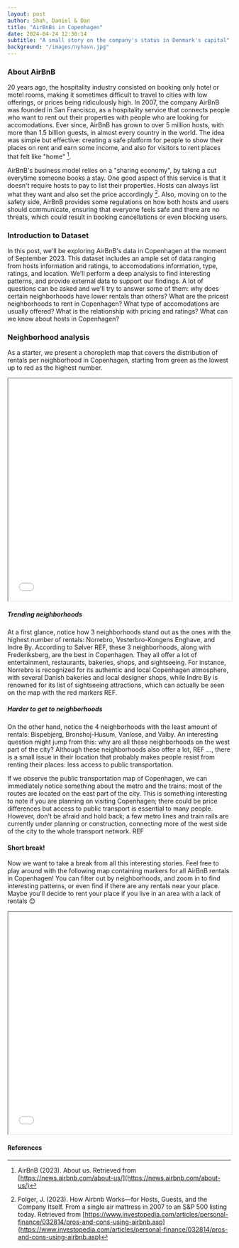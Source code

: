 ```yaml
---
layout: post
author: Shah, Daniel & Dan
title: "AirBnBs in Copenhagen"
date: 2024-04-24 12:30:14
subtitle: "A small story on the company's status in Denmark's capital"
background: "/images/nyhavn.jpg"
---
```


### About AirBnB
20 years ago, the hospitality industry consisted on booking only hotel or motel rooms, making it sometimes difficult to travel to cities with low offerings, or prices being ridiculously high. In 2007, the company AirBnB was founded in San Francisco, as a hospitality service that connects people who want to rent out their properties with people who are looking for accomodations. Ever since, AirBnB has grown to over 5 million hosts, with more than 1.5 billion guests, in almost every country in the world. The idea was simple but effective: creating a safe platform for people to show their places on rent and earn some income, and also for visitors to rent places that felt like "home" [^airbnb]. 

AirBnB's business model relies on a "sharing economy", by taking a cut everytime someone books a stay. One good aspect of this service is that it doesn't require hosts to pay to list their properties. Hosts can always list what they want and also set the price accordingly [^investopedia]. Also, moving on to the safety side, AirBnB provides some regulations on how both hosts and users should communicate, ensuring that everyone feels safe and there are no threats, which could result in booking cancellations or even blocking users. 


### Introduction to Dataset

In this post, we'll be exploring AirBnB's data in Copenhagen at the moment of September 2023. This dataset includes an ample set of data ranging from hosts information and ratings, to accomodations information, type, ratings, and location. We'll perform a deep analysis to find interesting patterns, and provide external data to support our findings. A lot of questions can be asked and we'll try to answer some of them: why does certain neighborhoods have lower rentals than others? What are the pricest neighborhoods to rent in Copenhagen? What type of accomodations are usually offered? What is the relationship with pricing and ratings? What can we know about hosts in Copenhagen?

### Neighborhood analysis

As a starter, we present a choropleth map that covers the distribution of rentals per neighborhood in Copenhagen, starting from green as the lowest up to red as the highest number.

<iframe src="{{ site.baseurl }}/data_htmls/choropleth_map_landmarks.html" height="500" width="100%"></iframe>



##### Trending neighborhoods

At a first glance, notice how 3 neighborhoods stand out as the ones with the highest number of rentals: Norrebro, Vesterbro-Kongens Enghave, and Indre By. According to Sølver REF, these 3 neighborhoods, along with Frederiksberg, are the best in Copenhagen. They all offer a lot of entertainment, restaurants, bakeries, shops, and sightseeing. For instance, Norrebro is recognized for its authentic and local Copenhagen atmosphere, with several Danish bakeries and local designer shops, while Indre By is renowned for its list of sightseeing attractions, which can actually be seen on the map with the red markers REF.


##### Harder to get to neighborhoods

On the other hand, notice the 4 neighborhoods with the least amount of rentals: Bispebjerg, Bronshoj-Husum, Vanlose, and Valby. An interesting question might jump from this: why are all these neighborhoods on the west part of the city? Although these neighborhoods also offer a lot, REF ..., there is a small issue in their location that probably makes people resist from renting their places: less access to public transportation. 

If we observe the public transportation map of Copenhagen, we can immediately notice something about the metro and the trains: most of the routes are located on the east part of the city. This is something interesting to note if you are planning on visiting Copenhagen; there could be price differences but access to public transport is essential to many people. However, don't be afraid and hold back; a few metro lines and train rails are currently under planning or construction, connecting more of the west side of the city to the whole transport network. REF


#### Short break! 

Now we want to take a break from all this interesting stories. Feel free to play around with the following map containing markers for all AirBnB rentals in Copenhagen! You can filter out by neighborhoods, and zoom in to find interesting patterns, or even find if there are any rentals near your place. Maybe you'll decide to rent your place if you live in an area with a lack of rentals 😊

<iframe src="{{ site.baseurl }}/data_htmls/airbnbs_marker.html" height="500" width="100%"></iframe>


#### References

[^investopedia]: Folger, J. (2023). How Airbnb Works—for Hosts, Guests, and the Company Itself. From a single air mattress in 2007 to an S&P 500 listing today. Retrieved from [https://www.investopedia.com/articles/personal-finance/032814/pros-and-cons-using-airbnb.asp](https://www.investopedia.com/articles/personal-finance/032814/pros-and-cons-using-airbnb.asp)

[^airbnb]: AirBnB (2023). About us. Retrieved from [https://news.airbnb.com/about-us/](https://news.airbnb.com/about-us/)
[^Winter]: "Why Do Drug Overdoses Increase in Winter?" _The Right Step Rehab Hill Country_. Retrieved from [https://www.rightsteprehabhillcountry.com/addiction-blog/why-do-drug-overdoses-increase-in-winter/](https://www.rightsteprehabhillcountry.com/addiction-blog/why-do-drug-overdoses-increase-in-winter/)
[^UNODC]: United Nations Office on Drugs and Crime. (2007). Strategy for the period 2008-2011 for the United Nations Office on Drugs and Crime. E/CN.7/2007/14–E/CN.15/2007/5. UNODC.
